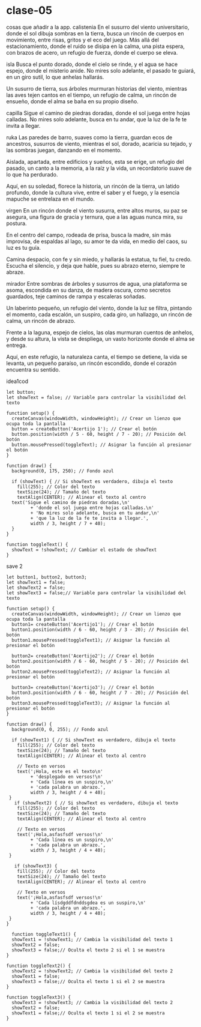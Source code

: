# clase-05
 cosas que añadir a la app.
calistenia
 En el susurro del viento universitario,
donde el sol dibuja sombras en la tierra,
busca un rincón de cuerpos en movimiento,
entre risas, gritos y el eco del juego.
Más allá del estacionamiento,
donde el ruido se disipa en la calma,
una pista espera, con brazos de acero,
un refugio de fuerza, donde el cuerpo se eleva.

isla
Busca el punto dorado, donde el cielo se rinde,
y el agua se hace espejo, donde el misterio anide.
No mires solo adelante, el pasado te guiará,
en un giro sutil, lo que anhelas hallarás.

Un susurro de tierra, 
sus árboles murmuran historias del viento,
mientras las aves tejen cantos en el tiempo,
un refugio de calma, un rincón de ensueño,
donde el alma se baña en su propio diseño.

capilla
Sigue el camino de piedras doradas,
donde el sol juega entre hojas calladas.
No mires solo adelante, busca en tu andar,
que la luz de la fe te invita a llegar.

ruka
Las paredes de barro, suaves como la tierra,
guardan ecos de ancestros, susurros de viento,
mientras el sol, dorado, acaricia su tejado,
y las sombras juegan, danzando en el momento.

Aislada, apartada, entre edificios y sueños,
esta se erige, un refugio del pasado,
un canto a la memoria, a la raíz y la vida,
un recordatorio suave de lo que ha perdurado.

Aquí, en su soledad, florece la historia,
un rincón de la tierra, un latido profundo,
donde la cultura vive, entre el saber y el fuego,
y la esencia mapuche se entrelaza en el mundo.

virgen
En un rincón donde el viento susurra,
entre altos muros, su paz se asegura,
una figura de gracia y ternura,
que a las aguas nunca mira, su postura.

En el centro del campo, rodeada de prisa,
busca la madre, sin más improvisa,
de espaldas al lago, su amor te da vida,
en medio del caos, su luz es tu guía.

Camina despacio, con fe y sin miedo,
y hallarás la estatua, tu fiel, tu credo.
Escucha el silencio, y deja que hable,
pues su abrazo eterno, siempre te abraze.

mirador
Entre sombras de árboles y susurros de agua,
una plataforma se asoma, escondida en su danza,
de madera oscura, como secretos guardados,
teje caminos de rampa y escaleras soñadas.

Un laberinto pequeño, un refugio del viento,
donde la luz se filtra, pintando el momento,
cada escalón, un suspiro, cada giro, un hallazgo,
un rincón de calma, un rincón de abrazo.

Frente a la laguna, espejo de cielos,
las olas murmuran cuentos de anhelos,
y desde su altura, la vista se despliega,
un vasto horizonte donde el alma se entrega.

Aquí, en este refugio, la naturaleza canta,
el tiempo se detiene, la vida se levanta,
un pequeño paraíso, un rincón escondido,
donde el corazón encuentra su sentido.

idea1cod

```
let button;
let showText = false; // Variable para controlar la visibilidad del texto

function setup() {
  createCanvas(windowWidth, windowHeight); // Crear un lienzo que ocupa toda la pantalla
  button = createButton('Acertijo 1'); // Crear el botón
  button.position(width / 5 - 60, height / 7 - 20); // Posición del botón
  button.mousePressed(toggleText); // Asignar la función al presionar el botón
}

function draw() {
  background(0, 175, 250); // Fondo azul
  
  if (showText) { // Si showText es verdadero, dibuja el texto
    fill(255); // Color del texto
    textSize(24); // Tamaño del texto
    textAlign(CENTER); // Alinear el texto al centro
  text('Sigue el camino de piedras doradas,\n'
         + 'donde el sol juega entre hojas calladas.\n'
         + 'No mires solo adelante, busca en tu andar,\n'
         + 'que la luz de la fe te invita a llegar.', 
         width / 3, height / 7 + 40);
  }
}

function toggleText() {
  showText = !showText; // Cambiar el estado de showText
}
```
save 2
```
let button1, button2, button3;
let showText1 = false;
let showText2 = false;
let showText3 = false;// Variable para controlar la visibilidad del texto

function setup() {
  createCanvas(windowWidth, windowHeight); // Crear un lienzo que ocupa toda la pantalla
  button1= createButton('Acertijo1'); // Crear el botón
  button1.position(width / 6 - 60, height / 3 - 20); // Posición del botón
  button1.mousePressed(toggleText1); // Asignar la función al presionar el botón
  
  button2= createButton('Acertijo2'); // Crear el botón
  button2.position(width / 6 - 60, height / 5 - 20); // Posición del botón
  button2.mousePressed(toggleText2); // Asignar la función al presionar el botón
  
  button3= createButton('Acertijo3'); // Crear el botón
  button3.position(width / 6 - 60, height / 7 - 20); // Posición del botón
  button3.mousePressed(toggleText3); // Asignar la función al presionar el botón
}

function draw() {
  background(0, 0, 255); // Fondo azul
  
  if (showText1) { // Si showText es verdadero, dibuja el texto
    fill(255); // Color del texto
    textSize(24); // Tamaño del texto
    textAlign(CENTER); // Alinear el texto al centro

    // Texto en versos
    text('¡Hola, este es el texto\n'
         + 'desplegado en versos!\n'
         + 'Cada línea es un suspiro,\n'
         + 'cada palabra un abrazo.', 
         width / 3, height / 4 + 40);
 }
   if (showText2) { // Si showText es verdadero, dibuja el texto
    fill(255); // Color del texto
    textSize(24); // Tamaño del texto
    textAlign(CENTER); // Alinear el texto al centro

    // Texto en versos
    text('¡Hola,asfasfsdf versos!\n'
         + 'Cada línea es un suspiro,\n'
         + 'cada palabra un abrazo.', 
         width / 3, height / 4 + 40);
 }
  
   if (showText3) { 
    fill(255); // Color del texto
    textSize(24); // Tamaño del texto
    textAlign(CENTER); // Alinear el texto al centro

    // Texto en versos
    text('¡Hola,asfasfsdf versos!\n'
         + 'Cada lísdgddfdnddsgdea es un suspiro,\n'
         + 'cada palabra un abrazo.', 
         width / 3, height / 4 + 40);
 }
}

  function toggleText1() {
  showText1 = !showText1; // Cambia la visibilidad del texto 1
  showText2 = false;
  showText3 = false;// Oculta el texto 2 si el 1 se muestra
}

function toggleText2() {
  showText2 = !showText2; // Cambia la visibilidad del texto 2
  showText1 = false;
  showText3 = false;// Oculta el texto 1 si el 2 se muestra
}

function toggleText3() {
  showText3 = !showText3; // Cambia la visibilidad del texto 2
  showText2 = false;
  showText1 = false;// Oculta el texto 1 si el 2 se muestra
}
```
